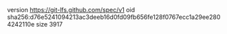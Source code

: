 version https://git-lfs.github.com/spec/v1
oid sha256:d76e5241094213ac3deeb16d0fd09fb656fe128f0767ecc1a29ee2804242110e
size 3917
